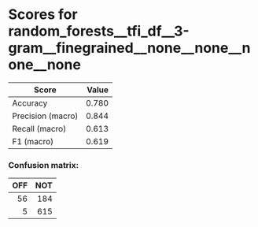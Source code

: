 # Scores for random_forests__tfi_df__3-gram__finegrained__none__none__none__none
|      Score      |Value|
|-----------------|----:|
|Accuracy         |0.780|
|Precision (macro)|0.844|
|Recall (macro)   |0.613|
|F1 (macro)       |0.619|

### Confusion matrix:
|OFF|NOT|
|--:|--:|
| 56|184|
|  5|615|
